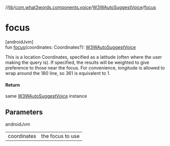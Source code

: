//[lib](../../../index.md)/[com.what3words.components.voice](../index.md)/[W3WAutoSuggestVoice](index.md)/[focus](focus.md)

# focus

[androidJvm]\
fun [focus](focus.md)(coordinates: Coordinates?): [W3WAutoSuggestVoice](index.md)

This is a location Coordinates, specified as a latitude (often where the user making the query is). If specified, the results will be weighted to give preference to those near the focus. For convenience, longitude is allowed to wrap around the 180 line, so 361 is equivalent to 1.

#### Return

same [W3WAutoSuggestVoice](index.md) instance

## Parameters

androidJvm

| | |
|---|---|
| coordinates | the focus to use |
